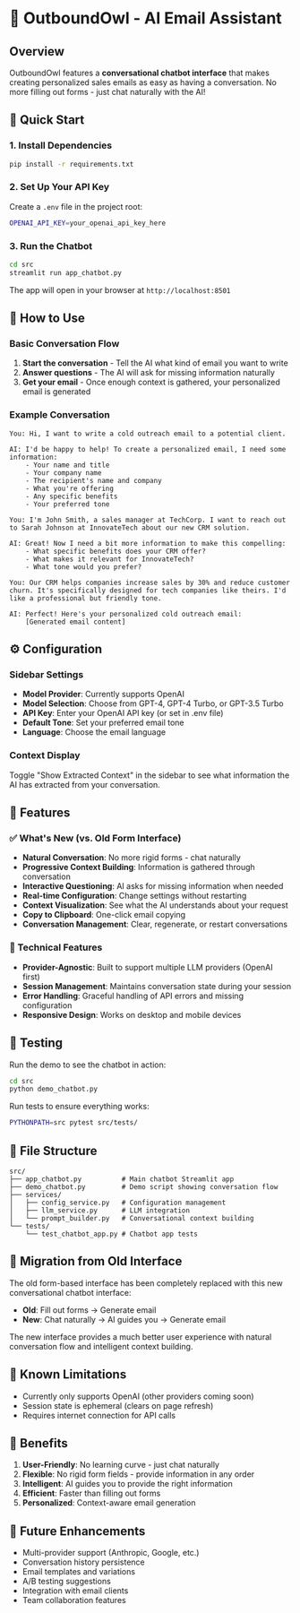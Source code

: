 # 🦉 OutboundOwl - AI Email Assistant

## Overview

OutboundOwl features a **conversational chatbot interface** that makes creating personalized sales emails as easy as having a conversation. No more filling out forms - just chat naturally with the AI!

## 🚀 Quick Start

### 1. Install Dependencies
```bash
pip install -r requirements.txt
```

### 2. Set Up Your API Key
Create a `.env` file in the project root:
```bash
OPENAI_API_KEY=your_openai_api_key_here
```

### 3. Run the Chatbot
```bash
cd src
streamlit run app_chatbot.py
```

The app will open in your browser at `http://localhost:8501`

## 💬 How to Use

### Basic Conversation Flow

1. **Start the conversation** - Tell the AI what kind of email you want to write
2. **Answer questions** - The AI will ask for missing information naturally
3. **Get your email** - Once enough context is gathered, your personalized email is generated

### Example Conversation

```
You: Hi, I want to write a cold outreach email to a potential client.

AI: I'd be happy to help! To create a personalized email, I need some information:
    - Your name and title
    - Your company name
    - The recipient's name and company
    - What you're offering
    - Any specific benefits
    - Your preferred tone

You: I'm John Smith, a sales manager at TechCorp. I want to reach out to Sarah Johnson at InnovateTech about our new CRM solution.

AI: Great! Now I need a bit more information to make this compelling:
    - What specific benefits does your CRM offer?
    - What makes it relevant for InnovateTech?
    - What tone would you prefer?

You: Our CRM helps companies increase sales by 30% and reduce customer churn. It's specifically designed for tech companies like theirs. I'd like a professional but friendly tone.

AI: Perfect! Here's your personalized cold outreach email:
    [Generated email content]
```

## ⚙️ Configuration

### Sidebar Settings

- **Model Provider**: Currently supports OpenAI
- **Model Selection**: Choose from GPT-4, GPT-4 Turbo, or GPT-3.5 Turbo
- **API Key**: Enter your OpenAI API key (or set in .env file)
- **Default Tone**: Set your preferred email tone
- **Language**: Choose the email language

### Context Display

Toggle "Show Extracted Context" in the sidebar to see what information the AI has extracted from your conversation.

## 🎯 Features

### ✅ What's New (vs. Old Form Interface)

- **Natural Conversation**: No more rigid forms - chat naturally
- **Progressive Context Building**: Information is gathered through conversation
- **Interactive Questioning**: AI asks for missing information when needed
- **Real-time Configuration**: Change settings without restarting
- **Context Visualization**: See what the AI understands about your request
- **Copy to Clipboard**: One-click email copying
- **Conversation Management**: Clear, regenerate, or restart conversations

### 🔧 Technical Features

- **Provider-Agnostic**: Built to support multiple LLM providers (OpenAI first)
- **Session Management**: Maintains conversation state during your session
- **Error Handling**: Graceful handling of API errors and missing configuration
- **Responsive Design**: Works on desktop and mobile devices

## 🧪 Testing

Run the demo to see the chatbot in action:
```bash
cd src
python demo_chatbot.py
```

Run tests to ensure everything works:
```bash
PYTHONPATH=src pytest src/tests/
```

## 📁 File Structure

```
src/
├── app_chatbot.py          # Main chatbot Streamlit app
├── demo_chatbot.py         # Demo script showing conversation flow
├── services/
│   ├── config_service.py   # Configuration management
│   ├── llm_service.py      # LLM integration
│   └── prompt_builder.py   # Conversational context building
└── tests/
    └── test_chatbot_app.py # Chatbot app tests
```

## 🔄 Migration from Old Interface

The old form-based interface has been completely replaced with this new conversational chatbot interface:

- **Old**: Fill out forms → Generate email
- **New**: Chat naturally → AI guides you → Generate email

The new interface provides a much better user experience with natural conversation flow and intelligent context building.

## 🚧 Known Limitations

- Currently only supports OpenAI (other providers coming soon)
- Session state is ephemeral (clears on page refresh)
- Requires internet connection for API calls

## 🎉 Benefits

1. **User-Friendly**: No learning curve - just chat naturally
2. **Flexible**: No rigid form fields - provide information in any order
3. **Intelligent**: AI guides you to provide the right information
4. **Efficient**: Faster than filling out forms
5. **Personalized**: Context-aware email generation

## 🔮 Future Enhancements

- Multi-provider support (Anthropic, Google, etc.)
- Conversation history persistence
- Email templates and variations
- A/B testing suggestions
- Integration with email clients
- Team collaboration features 